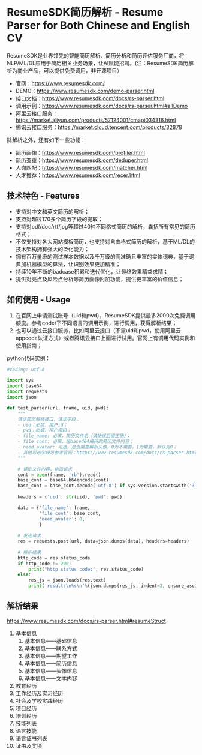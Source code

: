 ResumeSDK简历解析 - Resume Parser for Both Chinese and English CV
========

ResumeSDK是业界领先的智能简历解析、简历分析和简历评估服务厂商，将NLP/ML/DL应用于简历相关业务场景，让AI赋能招聘。(注：ResumeSDK简历解析为商业产品，可以提供免费调用，非开源项目）
* 官网：https://www.resumesdk.com/
* DEMO：https://www.resumesdk.com/demo-parser.html
* 接口文档：https://www.resumesdk.com/docs/rs-parser.html
* 调用示例：https://www.resumesdk.com/docs/rs-parser.html#allDemo
* 阿里云接口服务：https://market.aliyun.com/products/57124001/cmapi034316.html
* 腾讯云接口服务：https://market.cloud.tencent.com/products/32878

除解析之外，还有如下一些功能：
* 简历画像：https://www.resumesdk.com/profiler.html
* 简历查重：https://www.resumesdk.com/deduper.html
* 人岗匹配：https://www.resumesdk.com/matcher.html
* 人才推荐：https://www.resumesdk.com/recer.html

技术特色 - Features
---

* 支持对中文和英文简历的解析；
* 支持对超过170多个简历字段的提取；
* 支持对pdf/doc/rtf/jpg等超过40种不同格式简历的解析，囊括所有常见的简历格式；
* 不仅支持对各大网站模板简历，也支持对自由格式简历的解析，基于ML/DL的技术架构拥有强大的泛化能力；
* 拥有百万量级的测试样本数据以及千万级的高准确且丰富的实体词典，基于词典加机器模型的算法，让识别效果更加精准；
* 持续10年不断的badcase积累和迭代优化，让最终效果精益求精；
* 提供对亮点及风险点分析等简历画像附加功能，提供更丰富的价值信息；

如何使用 - Usage
---

1. 在官网上申请测试账号（uid和pwd），ResumeSDK提供最多2000次免费调用额度。参考code/下不同语言的调用示例，进行调用，获得解析结果；
2. 也可以通过云接口服务，比如阿里云接口（不需uid和pwd，使用阿里云appcode认证方式）或者腾讯云接口上面进行试用。官网上有调用代码实例和使用指南；

python代码实例：
```python
#coding: utf-8

import sys
import base64
import requests
import json

def test_parser(url, fname, uid, pwd):
    """
    请求简历解析接口，请求字段：
    - uid：必填，用户id；
    - pwd：必填，用户密码；
    - file_name: 必填，简历文件名（请确保后缀正确）；
    - file_cont: 必填，经based64编码的简历文件内容；
    - need_avatar: 可选，是否需要解析头像，0为不需要，1为需要，默认为0；
    - 其他可选字段可参考官网：https://www.resumesdk.com/docs/rs-parser.html#reqType
    """

    # 读取文件内容，构造请求
    cont = open(fname, 'rb').read()
    base_cont = base64.b64encode(cont)
    base_cont = base_cont.decode('utf-8') if sys.version.startswith('3') else base_cont     #兼容python2与python3
    
    headers = {'uid': str(uid), 'pwd': pwd}

    data = {'file_name': fname,
            'file_cont': base_cont,
            'need_avatar': 0,
            }
    
    # 发送请求
    res = requests.post(url, data=json.dumps(data), headers=headers)
    
    # 解析结果
    http_code = res.status_code
    if http_code != 200:
        print("http status code:", res.status_code)
    else:
        res_js = json.loads(res.text)
        print('result:\n%s\n'%(json.dumps(res_js, indent=2, ensure_ascii=False)))
```

解析结果
---

https://www.resumesdk.com/docs/rs-parser.html#resumeStruct

1. 基本信息
   1. 基本信息——基础信息
   2. 基本信息——联系方式
   3. 基本信息——期望工作
   4. 基本信息——简历信息
   5. 基本信息——头像信息
   6. 基本信息——文本内容
2. 教育经历
3. 工作经历及实习经历
4. 社会及学校实践经历
5. 项目经历
6. 培训经历
7. 技能列表
8. 语言技能
9. 语言证书列表
10. 证书及奖项
